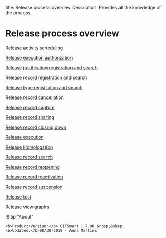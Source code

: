 title:  Release process overview
Description: Provides all the knowledge of the process. 
# Release process overview

[Release activity scheduling](/en-us/citsmart-platform-7/processes/release/activity-schedule.html)

[Release execution authorization](/en-us/citsmart-platform-7/processes/release/authorization-execute.html)

[Release justification registration and search](/en-us/citsmart-platform-7/processes/release/justification.html)

[Release record registration and search](/en-us/citsmart-platform-7/processes/release/requisition.html)

[Release type registration and search](/en-us/citsmart-platform-7/processes/release/register-type.html)

[Release record cancellation](/en-us/citsmart-platform-7/processes/release/cancellation.html)

[Release record capture](/en-us/citsmart-platform-7/processes/release/capture.html)

[Release record sharing](/en-us/citsmart-platform-7/processes/release/sharing.html)

[Release record closing down](/en-us/citsmart-platform-7/processes/release/closure.html)

[Release execution](/en-us/citsmart-platform-7/processes/release/execution.html)

[Release Homologation](/en-us/citsmart-platform-7/processes/release/homologation.html)

[Release record search](/en-us/citsmart-platform-7/processes/release/log-search.html)

[Release record reopening](/en-us/citsmart-platform-7/processes/release/reopen.html)

[Release record reactivation](/en-us/citsmart-platform-7/processes/release/reactivate.html)

[Release record suspension](/en-us/citsmart-platform-7/processes/release/suspension.html)

[Release test](/en-us/citsmart-platform-7/processes/release/test.html)

[Release view graphs](/en-us/citsmart-platform-7/processes/release/graph-view.html)

!!! tip "About"

    <b>Product/Version:</b> CITSmart | 7.00 &nbsp;&nbsp;
    <b>Updated:</b>08/30/2019 - Anna Martins
